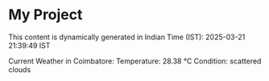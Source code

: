 # My Project

This content is dynamically generated in Indian Time (IST): 2025-03-21 21:39:49 IST


Current Weather in Coimbatore:
Temperature: 28.38 °C
Condition: scattered clouds
